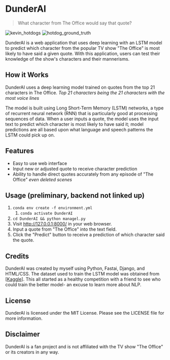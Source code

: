 # DunderAI
> What character from The Office would say that quote?

![kevin_hotdogs](https://user-images.githubusercontent.com/44109284/226338232-02445a0f-b2ba-471f-a804-b0c00a8b1c0a.png)
![hotdog_ground_truth](https://user-images.githubusercontent.com/44109284/226338430-a1b7c179-f48b-4837-8636-338bbee814da.jpg)

DunderAI is a web application that uses deep learning with an LSTM model to predict which character from the popular TV show "The Office" is most likely to have said a given quote. With this application, users can test their knowledge of the show's characters and their mannerisms.

## How it Works
DunderAI uses a deep learning model trained on quotes from the top 21 characters in The Office. *Top 21 characters being the 21 characters with the most voice lines*

The model is built using Long Short-Term Memory (LSTM) networks, a type of recurrent neural network (RNN) that is particularly good at processing sequences of data. When a user inputs a quote, the model uses the input text to predict which character is most likely to have said it; model predictions are all based upon what language and speech patterns the LSTM could pick up on.

## Features
- Easy to use web interface
- Input new or adjusted quote to receive character prediction
- Ability to handle direct quotes accurately from any episode of "The Office" *even deleted scenes*


## Usage (preliminary, backend not linked up)
1. `conda env create -f environment.yml`
   1. `conda activate DunderAI`
2. `cd DunderAI && python managel.py`
3. Visit http://127.0.0.1:8000/ in your web browser.
4. Input a quote from "The Office" into the text field.
5. Click the "Predict" button to receive a prediction of which character said the quote.

## Credits
DunderAI was created by myself using Python, Fastai, Django, and HTML/CSS. The dataset used to train the LSTM model was obtained from [[Kaggle](https://www.kaggle.com/datasets/nasirkhalid24/the-office-us-complete-dialoguetranscript)]. This all started as a healthy competition with a friend to see who could train the better model- an excuse to learn more about NLP.

## License
DunderAI is licensed under the MIT License. Please see the LICENSE file for more information.

## Disclaimer
DunderAI is a fan project and is not affiliated with the TV show "The Office" or its creators in any way.
